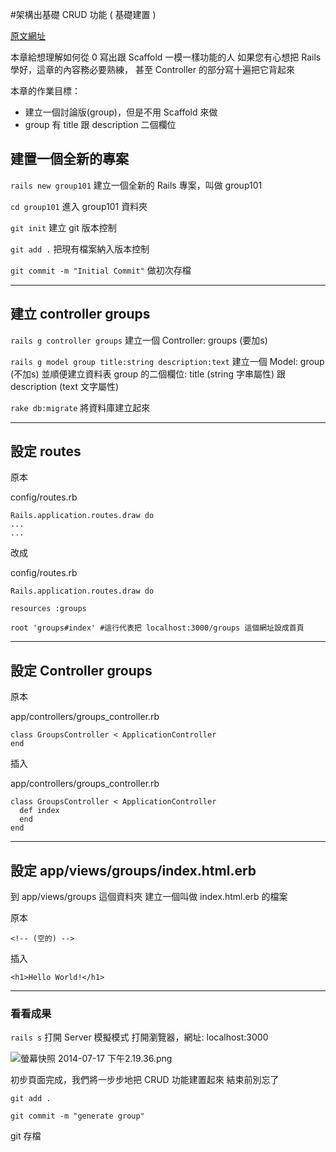#架構出基礎 CRUD 功能 ( 基礎建置 )

[原文網址](http://rails101s.logdown.com/posts/210457-2-0)

本章給想理解如何從 0 寫出跟 Scaffold 一模一樣功能的人
如果您有心想把 Rails 學好，這章的內容務必要熟練，
甚至 Controller 的部分寫十遍把它背起來





本章的作業目標：

- 建立一個討論版(group)，但是不用 Scaffold 來做
- group 有 title 跟 description 二個欄位





## 建置一個全新的專案

`rails new group101`
建立一個全新的 Rails 專案，叫做 group101

`cd group101`
進入 group101 資料夾

`git init`
建立 git 版本控制

`git add .`
把現有檔案納入版本控制

`git commit -m "Initial Commit"`
做初次存檔

---

## 建立 controller groups

`rails g controller groups`
建立一個 Controller: groups (要加s)

`rails g model group title:string description:text`
建立一個 Model: group (不加s)
並順便建立資料表 group 的二個欄位:  title (string 字串屬性) 跟 description (text 文字屬性)

`rake db:migrate`
將資料庫建立起來


---

## 設定 routes

原本

config/routes.rb 

```
Rails.application.routes.draw do
...
...
```


改成

config/routes.rb 

```
Rails.application.routes.draw do

resources :groups

root 'groups#index' #這行代表把 localhost:3000/groups 這個網址設成首頁
```

---

## 設定 Controller groups

原本

app/controllers/groups_controller.rb

```
class GroupsController < ApplicationController
end
```

插入

app/controllers/groups_controller.rb

```
class GroupsController < ApplicationController
  def index
  end
end
```

---

## 設定 app/views/groups/index.html.erb

到 app/views/groups 這個資料夾 建立一個叫做 index.html.erb 的檔案

原本
```
<!-- (空的) -->
```

插入
```
<h1>Hello World!</h1>
```
---

### 看看成果

`rails s`
打開 Server 模擬模式
打開瀏覽器，網址: localhost:3000


![螢幕快照 2014-07-17 下午2.19.36.png](http://user-image.logdown.io/user/3653/blog/8669/post/210457/ccIxNSvQN6jEcN1vZiTM_%E8%9E%A2%E5%B9%95%E5%BF%AB%E7%85%A7%202014-07-17%20%E4%B8%8B%E5%8D%882.19.36.png)

初步頁面完成，我們將一步步地把 CRUD 功能建置起來
結束前別忘了

`git add .`

`git commit -m "generate group"`

git 存檔